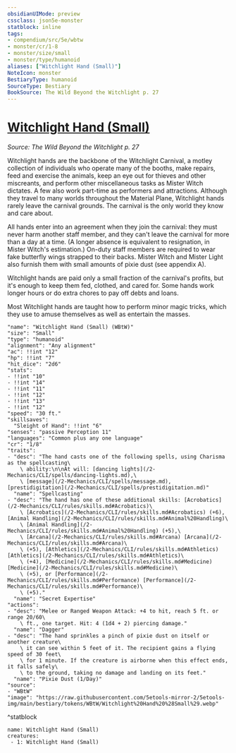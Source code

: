 ```yaml
---
obsidianUIMode: preview
cssclass: json5e-monster
statblock: inline
tags:
- compendium/src/5e/wbtw
- monster/cr/1-8
- monster/size/small
- monster/type/humanoid
aliases: ["Witchlight Hand (Small)"]
NoteIcon: monster
BestiaryType: humanoid
SourceType: Bestiary
BookSource: The Wild Beyond the Witchlight p. 27
---
```

# [Witchlight Hand (Small)](2-Mechanics/CLI/bestiary/humanoid/witchlight-hand-small-wbtw.md)
*Source: The Wild Beyond the Witchlight p. 27*  

Witchlight hands are the backbone of the Witchlight Carnival, a motley collection of individuals who operate many of the booths, make repairs, feed and exercise the animals, keep an eye out for thieves and other miscreants, and perform other miscellaneous tasks as Mister Witch dictates. A few also work part-time as performers and attractions. Although they travel to many worlds throughout the Material Plane, Witchlight hands rarely leave the carnival grounds. The carnival is the only world they know and care about.

All hands enter into an agreement when they join the carnival: they must never harm another staff member, and they can't leave the carnival for more than a day at a time. (A longer absence is equivalent to resignation, in Mister Witch's estimation.) On-duty staff members are required to wear fake butterfly wings strapped to their backs. Mister Witch and Mister Light also furnish them with small amounts of pixie dust (see appendix A).

Witchlight hands are paid only a small fraction of the carnival's profits, but it's enough to keep them fed, clothed, and cared for. Some hands work longer hours or do extra chores to pay off debts and loans.

Most Witchlight hands are taught how to perform minor magic tricks, which they use to amuse themselves as well as entertain the masses.

```statblock
"name": "Witchlight Hand (Small) (WBtW)"
"size": "Small"
"type": "humanoid"
"alignment": "Any alignment"
"ac": !!int "12"
"hp": !!int "7"
"hit_dice": "2d6"
"stats":
- !!int "10"
- !!int "14"
- !!int "11"
- !!int "12"
- !!int "13"
- !!int "12"
"speed": "30 ft."
"skillsaves":
  "Sleight of Hand": !!int "6"
"senses": "passive Perception 11"
"languages": "Common plus any one language"
"cr": "1/8"
"traits":
- "desc": "The hand casts one of the following spells, using Charisma as the spellcasting\
    \ ability:\n\nAt will: [dancing lights](/2-Mechanics/CLI/spells/dancing-lights.md),\
    \ [message](/2-Mechanics/CLI/spells/message.md), [prestidigitation](/2-Mechanics/CLI/spells/prestidigitation.md)"
  "name": "Spellcasting"
- "desc": "The hand has one of these additional skills: [Acrobatics](/2-Mechanics/CLI/rules/skills.md#Acrobatics)\
    \ [Acrobatics](/2-Mechanics/CLI/rules/skills.md#Acrobatics) (+6), [Animal Handling](/2-Mechanics/CLI/rules/skills.md#Animal%20Handling)\
    \ [Animal Handling](/2-Mechanics/CLI/rules/skills.md#Animal%20Handling) (+5),\
    \ [Arcana](/2-Mechanics/CLI/rules/skills.md#Arcana) [Arcana](/2-Mechanics/CLI/rules/skills.md#Arcana)\
    \ (+5), [Athletics](/2-Mechanics/CLI/rules/skills.md#Athletics) [Athletics](/2-Mechanics/CLI/rules/skills.md#Athletics)\
    \ (+4), [Medicine](/2-Mechanics/CLI/rules/skills.md#Medicine) [Medicine](/2-Mechanics/CLI/rules/skills.md#Medicine)\
    \ (+5), or [Performance](/2-Mechanics/CLI/rules/skills.md#Performance) [Performance](/2-Mechanics/CLI/rules/skills.md#Performance)\
    \ (+5)."
  "name": "Secret Expertise"
"actions":
- "desc": "Melee or Ranged Weapon Attack: +4 to hit, reach 5 ft. or range 20/60\
    \ ft., one target. Hit: 4 (1d4 + 2) piercing damage."
  "name": "Dagger"
- "desc": "The hand sprinkles a pinch of pixie dust on itself or another creature\
    \ it can see within 5 feet of it. The recipient gains a flying speed of 30 feet\
    \ for 1 minute. If the creature is airborne when this effect ends, it falls safely\
    \ to the ground, taking no damage and landing on its feet."
  "name": "Pixie Dust (1/Day)"
"source":
- "WBtW"
"image": "https://raw.githubusercontent.com/5etools-mirror-2/5etools-img/main/bestiary/tokens/WBtW/Witchlight%20Hand%20%28Small%29.webp"
```
^statblock

```encounter-table
name: Witchlight Hand (Small)
creatures:
 - 1: Witchlight Hand (Small)
```
